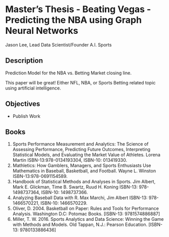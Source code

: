 Master’s Thesis - Beating Vegas - Predicting the NBA using Graph Neural Networks
================
Jason Lee, Lead Data Scientist/Founder A.I. Sports

## Description

Prediction Model for the NBA vs. Betting Market closing line.

This paper will be great\! Either NFL, NBA, or Sports Betting related
topic using artificial intelligence.

## Objectives

  - Publish Work

## Books

1.  Sports Performance Measurement and Analytics: The Science of
    Assessing Performance, Predicting Future Outcomes, Interpreting
    Statistical Models, and Evaluating the Market Value of Athletes.
    Lorena Martin ISBN-13:978-0134193304, ISBN-10: 013419330.  
2.  Mathletics: How Gamblers, Managers, and Sports Enthusiasts Use
    Mathematics in Baseball, Basketball, and Football. Wayne L. Winston
    ISBN-13:978-0691154589.  
3.  Handbook of Statistical Methods and Analyses in Sports. Jim Albert,
    Mark E. Glickman, Time B. Swartz, Ruud H. Koning ISBN-13:
    978-1498737364, ISBN-10: 1498737366.  
4.  Analyzing Baseball Data with R. Max Marchi, Jim Albert ISBN-13:
    978-1466570221, ISBN-10: 1466570229.  
5.  Oliver, D. 2004. Basketball on Paper: Rules and Tools for
    Performance Analysis. Washington D.C: Potomac Books. \[ISBN-13:
    9781574886887\]  
6.  Miller, T. W. 2016. Sports Analytics and Data Science: Winning the
    Game with Methods and Models. Old Tappan, N.J.: Pearson Education.
    \[ISBN-13: 9780133886436\]
